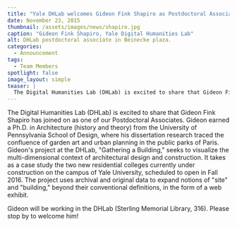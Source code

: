 ```yaml
---
title: "Yale DHLab welcomes Gideon Fink Shapiro as Postdoctoral Associate"
date: November 23, 2015
thumbnail: /assets/images/news/shapiro.jpg
caption: "Gideon Fink Shapiro, Yale Digital Humanities Lab"
alt: DHLab postdoctoral associate in Beinecke plaza.
categories:
  - Announcement
tags:
  - Team Members
spotlight: false
image_layout: simple
teaser: |
  The Digital Humanities Lab (DHLab) is excited to share that Gideon Fink Shapiro has joined on as one of our Postdoctoral Associates. Gideon earned a Ph.D. in Architecture (history and theory) from...
---
```


The Digital Humanities Lab (DHLab) is excited to share that Gideon Fink Shapiro has joined on as one of our Postdoctoral Associates. Gideon earned a Ph.D. in Architecture (history and theory) from the University of Pennsylvania School of Design, where his dissertation research traced the confluence of garden art and urban planning in the public parks of Paris. Gideon's project at the DHLab, "Gathering a Building," seeks to visualize the multi-dimensional context of architectural design and construction. It takes as a case study the two new residential colleges currently under construction on the campus of Yale University, scheduled to open in Fall 2016. The project uses archival and original data to expand notions of "site" and "building," beyond their conventional definitions, in the form of a web exhibit.

Gideon will be working in the DHLab (Sterling Memorial Library, 316). Please stop by to welcome him!
